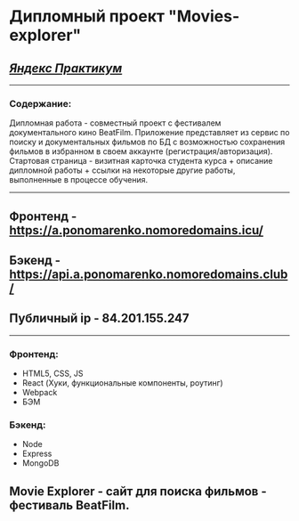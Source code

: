 # **Дипломный проект "Movies-explorer"**
## *[Яндекс Практикум](https://www.praktikum.yandex.ru "Яндекс Практикум")*
___
### Содержание:
Дипломная работа - совместный проект с фестивалем документального кино BeatFilm. Приложение представляет из сервис по поиску и документальных фильмов по БД с возможностью сохранения фильмов в избранном в своем аккаунте (регистрация/авторизация). Стартовая страница - визитная карточка студента курса + описание дипломной работы + ссылки на некоторые другие работы, выполненные в процессе обучения.
___
## **Фронтенд - https://a.ponomarenko.nomoredomains.icu/**
## **Бэкенд - https://api.a.ponomarenko.nomoredomains.club/**
## **Публичный ip - 84.201.155.247**
___
### Фронтенд:
* HTML5, CSS, JS
* React (Хуки, функциональные компоненты, роутинг)
* Webpack
* БЭМ

### Бэкенд:
* Node
* Express
* MongoDB

## Movie Explorer - сайт для поиска фильмов - фестиваль BeatFilm.
